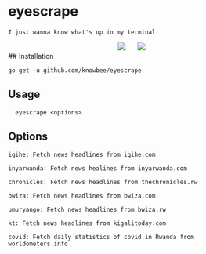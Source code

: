 # eyescrape

    I just wanna know what's up in my terminal

<div align="center">
    <img src="https://raw.githubusercontent.com/knowbee/hosting/master/assets/home.PNG" width="auto" height="auto" hspace="10"/>
    <img src="https://raw.githubusercontent.com/knowbee/hosting/master/assets/eyescrape.PNG" width="auto" height="auto" hspace="10"/>
</div>
## Installation

`go get -u github.com/knowbee/eyescrape`

## Usage

```
  eyescrape <options>
```

## Options

    igihe: Fetch news headlines from igihe.com

    inyarwanda: Fetch news healines from inyarwanda.com

    chronicles: Fetch news headlines from thechronicles.rw

    bwiza: Fetch news headlines from bwiza.com

    umuryango: Fetch news headlines from bwiza.rw

    kt: Fetch news headlines from kigalitoday.com

    covid: Fetch daily statistics of covid in Rwanda from worldometers.info
